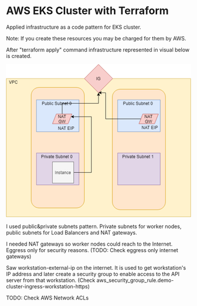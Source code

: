 # AWS EKS Cluster with Terraform

Applied infrastructure as a code pattern for EKS cluster.

Note: If you create these resources you may be charged for them by AWS.

After "terraform apply" command infrastructure represented in visual below is created.

![alt text](https://github.com/CiftciCagatay/aws-eks-iac-with-terraform/blob/master/infra.png "Result infra")

I used public&private subnets pattern. Private subnets for worker nodes, public subnets for Load Balancers and NAT gateways.

I needed NAT gateways so worker nodes could reach to the Internet. Eggress only for security reasons. (TODO: Check eggress only internet gateways)

Saw workstation-external-ip on the internet. It is used to get workstation's IP address and later create a security group to enable access to the API server from that workstation. (Check aws_security_group_rule.demo-cluster-ingress-workstation-https)

TODO: Check AWS Network ACLs
